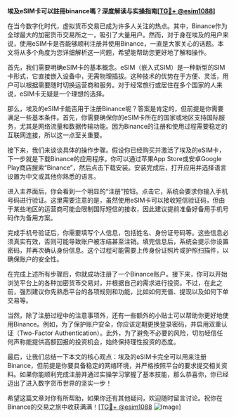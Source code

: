 **埃及eSIM卡可以註冊binance嗎？深度解读与实操指南[[TG💪+ @esim1088](https://t.me/s/esim1088)]**

在当今数字化时代，虚拟货币交易已成为许多人关注的热点。其中，Binance作为全球最大的加密货币交易所之一，吸引了大量用户。然而，对于身在埃及的用户来说，使用eSIM卡是否能够顺利注册并使用Binance，一直是大家关心的话题。本文将从多个角度为您详细解析这一问题，希望能帮助您更好地了解和操作。

首先，我们需要明确eSIM卡的基本概念。eSIM（嵌入式SIM）是一种新型的SIM卡形式，它直接嵌入设备中，无需物理插拔。这种技术的优势在于方便、灵活，用户可以根据需要随时切换运营商和服务。对于经常旅行或居住在多个国家的人来说，eSIM卡无疑是一个理想的选择。

那么，埃及的eSIM卡能否用于注册Binance呢？答案是肯定的，但前提是你需要满足一些基本条件。首先，你需要确保你的eSIM卡所在的国家或地区支持国际服务，尤其是网络流量和数据传输功能。因为Binance的注册和使用过程需要稳定的互联网连接，所以这一点至关重要。

接下来，我们来谈谈具体的操作步骤。假设你已经购买并激活了埃及的eSIM卡，下一步就是下载Binance的应用程序。你可以通过苹果App Store或安卓Google Play商店搜索“Binance”，然后点击下载安装。安装完成后，打开应用并选择语言设置为中文或其他你熟悉的语言。

进入主界面后，你会看到一个明显的“注册”按钮。点击它，系统会要求你输入手机号码进行验证。这里需要注意的是，虽然使用eSIM卡可以接收短信验证码，但由于某些地区的运营商可能会限制国际短信的接收，因此建议提前准备好备用手机号码作为备用方案。

完成手机号验证后，你需要填写个人信息，包括姓名、身份证号码等。这些信息必须真实有效，否则可能导致账户被冻结甚至注销。填完信息后，系统会提示你设置密码，并再次确认身份信息。这个过程可能需要上传身份证照片或护照扫描件，以确保账户的安全性。

在完成上述所有步骤后，你就成功注册了一个Binance账户。接下来，你可以开始浏览平台上的各种加密货币交易对，并根据自己的需求进行投资。不过，在此之前，强烈建议你先熟悉平台的各项规则和功能，比如如何充值、提现以及如何下单交易等。

当然，除了注册过程中的注意事项外，还有一些额外的小贴士可以帮助你更好地使用Binance。例如，为了保护账户安全，你应该定期更换登录密码，并启用双重认证（Two-Factor Authentication）。此外，为了避免不必要的风险，切勿轻信任何声称能提供高额回报的投资机会，始终保持理性投资的态度。

最后，让我们总结一下本文的核心观点：埃及的eSIM卡完全可以用来注册Binance，但前提是你要具备稳定的网络环境，并严格按照平台的要求提交相关资料。如果你能顺利完成注册并通过实操学习掌握了基本技能，那么恭喜你，你已经迈出了进入数字货币世界的坚实一步！

希望这篇文章对你有所帮助，如果你还有其他疑问，欢迎随时留言讨论。祝你在Binance的交易之旅中收获满满！[[TG💪+ @esim1088](https://t.me/s/esim1088) ![Image](https://i.postimg.cc/4NQfJmqS/Snipaste-2025-05-13-00-14-12.png)]
